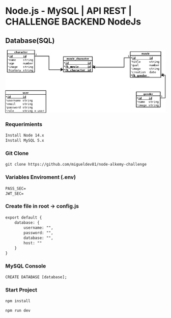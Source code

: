 # Node.js - MySQL | API REST | CHALLENGE BACKEND NodeJs
## Database(SQL)
![database](./resources/database.png)
### Requerimients
```
Install Node 14.x
Install MySQL 5.x
```
### Git Clone
```
git clone https://github.com/migueldev81/node-alkemy-challenge
```
### Variables Enviroment (.env)
````
PASS_SEC=
JWT_SEC=
````
### Create file in root -> config.js
```
export default {
    database: {
        username: "",
        password: "",
        database: "",
        host: ""
    }
}
````
### MySQL Console
````
CREATE DATABASE [database];
````
### Start Project
```
npm install
```
```
npm run dev
```

